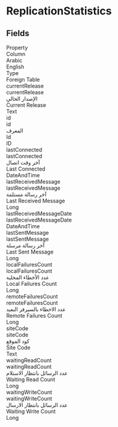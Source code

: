 # ReplicationStatistics

<ContentFilter/>

<div class='searchable'>

## Fields

<div class="nama-table">
<div class="row header-row">
<div class="cell">Property</div>
<div class="cell">Column</div>
<div class="cell">Arabic</div>
<div class="cell">English</div>
<div class="cell">Type</div>
<div class="cell">Foreign Table</div>
</div><div class="row searchable" id="currentRelease">
<div class="cell" data-label="Property">currentRelease</div>
<div class="cell" data-label="Column">currentRelease</div>
<div class="cell" data-label="Arabic">الإصدار الحالي</div>
<div class="cell" data-label="English">Current Release</div>
<div class="cell" data-label="Type">Text</div>

</div>

<div class="row searchable" id="id">
<div class="cell" data-label="Property">id</div>
<div class="cell" data-label="Column">id</div>
<div class="cell" data-label="Arabic">المعرف</div>
<div class="cell" data-label="English">Id</div>
<div class="cell" data-label="Type">ID</div>

</div>

<div class="row searchable" id="lastConnected">
<div class="cell" data-label="Property">lastConnected</div>
<div class="cell" data-label="Column">lastConnected</div>
<div class="cell" data-label="Arabic">آخر وقت اتصال</div>
<div class="cell" data-label="English">Last Connected</div>
<div class="cell" data-label="Type">DateAndTime</div>

</div>

<div class="row searchable" id="lastReceivedMessage">
<div class="cell" data-label="Property">lastReceivedMessage</div>
<div class="cell" data-label="Column">lastReceivedMessage</div>
<div class="cell" data-label="Arabic">آخر رسالة مستلمة</div>
<div class="cell" data-label="English">Last Received Message</div>
<div class="cell" data-label="Type">Long</div>

</div>

<div class="row searchable" id="lastReceivedMessageDate">
<div class="cell" data-label="Property">lastReceivedMessageDate</div>
<div class="cell" data-label="Column">lastReceivedMessageDate</div>
<div class="cell" data-label="Arabic"></div>
<div class="cell" data-label="English"></div>
<div class="cell" data-label="Type">DateAndTime</div>

</div>

<div class="row searchable" id="lastSentMessage">
<div class="cell" data-label="Property">lastSentMessage</div>
<div class="cell" data-label="Column">lastSentMessage</div>
<div class="cell" data-label="Arabic">آخر رسالة مرسلة</div>
<div class="cell" data-label="English">Last Sent Message</div>
<div class="cell" data-label="Type">Long</div>

</div>

<div class="row searchable" id="localFailuresCount">
<div class="cell" data-label="Property">localFailuresCount</div>
<div class="cell" data-label="Column">localFailuresCount</div>
<div class="cell" data-label="Arabic">عدد الأخطاء المحلية</div>
<div class="cell" data-label="English">Local Failures Count</div>
<div class="cell" data-label="Type">Long</div>

</div>

<div class="row searchable" id="remoteFailuresCount">
<div class="cell" data-label="Property">remoteFailuresCount</div>
<div class="cell" data-label="Column">remoteFailuresCount</div>
<div class="cell" data-label="Arabic">عدد الاخطاء بالسيرفر البعيد</div>
<div class="cell" data-label="English">Remote Failures Count</div>
<div class="cell" data-label="Type">Long</div>

</div>

<div class="row searchable" id="siteCode">
<div class="cell" data-label="Property">siteCode</div>
<div class="cell" data-label="Column">siteCode</div>
<div class="cell" data-label="Arabic">كود الموقع</div>
<div class="cell" data-label="English">Site Code</div>
<div class="cell" data-label="Type">Text</div>

</div>

<div class="row searchable" id="waitingReadCount">
<div class="cell" data-label="Property">waitingReadCount</div>
<div class="cell" data-label="Column">waitingReadCount</div>
<div class="cell" data-label="Arabic">عدد الرسائل بانتظار الاستلام</div>
<div class="cell" data-label="English">Waiting Read Count</div>
<div class="cell" data-label="Type">Long</div>

</div>

<div class="row searchable" id="waitingWriteCount">
<div class="cell" data-label="Property">waitingWriteCount</div>
<div class="cell" data-label="Column">waitingWriteCount</div>
<div class="cell" data-label="Arabic">عدد الرسائل بانتظار الارسال</div>
<div class="cell" data-label="English">Waiting Write Count</div>
<div class="cell" data-label="Type">Long</div>

</div>


</div>
</div>

